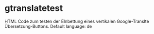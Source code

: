 # gtranslatetest

HTML Code zum testen der EInbettung eines vertikalen Google-Translte Übersetzung-Buttons. Default language: de
